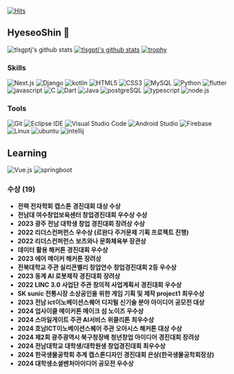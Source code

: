 [![Hits](https://hits.seeyoufarm.com/api/count/incr/badge.svg?url=https%3A%2F%2Fgithub.com%2Ftlsgptj&count_bg=%2379C83D&title_bg=%23555555&icon=&icon_color=%23E7E7E7&title=hits&edge_flat=false)](https://hits.seeyoufarm.com)
## HyeseoShin 👋
![tlsgptj's github stats](https://github-readme-stats.vercel.app/api?username=tlsgptj&show_icons=true) 
[![tlsgptj's github stats](https://github-readme-stats.vercel.app/api/top-langs/?username=tlsgptj&show_icons=true&hide_border=true&title_color=004386&icon_color=004386&layout=compact)](https://github.com/tlsgptj)
[![trophy](https://github-profile-trophy.vercel.app/?username=tlsgptj)](https://github.com/ryo-ma/github-profile-trophy)

### Skills
![Next.js](https://img.shields.io/badge/Next.js-000000.svg?&style=for-the-badge&logo=Next.js&logoColor=white)
![Django](https://img.shields.io/badge/Django-092E20.svg?&style=for-the-badge&logo=Django&logoColor=white)
![kotlin](https://img.shields.io/badge/kotlin-7F52FF.svg?&style=for-the-badge&logo=kotlin&logoColor=white)
![HTML5](https://img.shields.io/badge/HTML5-E34F26.svg?&style=for-the-badge&logo=HTML5&logoColor=white)
![CSS3](https://img.shields.io/badge/CSS3-1572B6.svg?&style=for-the-badge&logo=CSS3&logoColor=white)
![MySQL](https://img.shields.io/badge/MySQL-4479A1.svg?&style=for-the-badge&logo=MySQL&logoColor=white)
![Python](https://img.shields.io/badge/Python-F80000.svg?&style=for-the-badge&logo=python&logoColor=white)
![flutter](https://img.shields.io/badge/flutter-FFA000.svg?&style=for-the-badge&logo=flutter&logoColor=white)
![javascript](https://img.shields.io/badge/javascript-388E3C.svg?&style=for-the-badge&logo=javascript&logoColor=white)
![C](https://img.shields.io/badge/C-A8B9CC.svg?&style=for-the-badge&logo=C&logoColor=white)
![Dart](https://img.shields.io/badge/Dart-0175C2.svg?&style=for-the-badge&logo=dart&logoColor=white)
![Java](https://img.shields.io/badge/Java-007396.svg?&style=for-the-badge&logo=Java&logoColor=white)
![postgreSQL](https://img.shields.io/badge/postgreSQL-336791.svg?&style=for-the-badge&logo=postgreSQL&logoColor=white)
![typescript](https://img.shields.io/badge/typescript-1C3F95.svg?&style=for-the-badge&logo=typescript&logoColor=white)
![node.js](https://img.shields.io/badge/node.js-339933.svg?&style=for-the-badge&logo=node.js&logoColor=white)

### Tools
![Git](https://img.shields.io/badge/Git-F05032.svg?&style=for-the-badge&logo=Git&logoColor=white)
![Eclipse IDE](https://img.shields.io/badge/Eclipse%20IDE-2C2255.svg?&style=for-the-badge&logo=Eclipse%20IDE&logoColor=white)
![Visual Studio Code](https://img.shields.io/badge/Visual%20Studio%20Code-007ACC.svg?&style=for-the-badge&logo=Visual%20Studio%20Code&logoColor=white)
![Android Studio](https://img.shields.io/badge/Android%20Studio-3DDC84.svg?&style=for-the-badge&logo=Android%20Studio&logoColor=white)
![Firebase](https://img.shields.io/badge/Firebase-8BC34A.svg?&style=for-the-badge&logo=Firebase&logoColor=white)
![Linux](https://img.shields.io/badge/Linux-FFCE00.svg?&style=for-the-badge&logo=Linux&logoColor=white)
![ubuntu](https://img.shields.io/badge/ubuntu-E95420.svg?&style=for-the-badge&logo=ubuntu&logoColor=white)
![intellij](https://img.shields.io/badge/intellij-FFC66D.svg?&style=for-the-badge&logo=intellijidea&logoColor=white)

## Learning
![Vue.js](https://img.shields.io/badge/Vue.js-42b983.svg?&style=for-the-badge&logo=Vue.js&logoColor=white)
![springboot](https://img.shields.io/badge/springboot-6DB33F.svg?&style=for-the-badge&logo=springboot&logoColor=white)

### 수상 (19)
- **전력 전자학회 캡스톤 경진대회 대상 수상**
- **전남대 여수창업보육센터 창업경진대회 우수상 수상**
- **2023 광주 전남 대학생 창업 경진대회 장려상 수상**
- **2022 리더스컨퍼런스 우수상 (르완다 주거문제 기획 프로젝트 진행)**
- **2022 리더스컨퍼런스 보츠와나 문화체육부 장관상**
- **데이터 활용 해커톤 경진대회 우수상**
- **2023 에어 메이커 해커톤 장려상**
- **전북대학교 주관 실리콘벨리 창업연수 창업경진대회 2등 우수상**
- **2023 동계 AI 로봇제작 경진대회 장려상**
- **2022 LINC 3.0 사업단 주관 창의적 사업계획서 경진대회 우수상**
- **SK sunic 전통시장 소상공인을 위한 게임 기획 및 제작 project1 최우수상**
- **2023 전남 ict이노베이션스퀘어 디지털 신기술 분야 아이디어 공모전 대상**
- **2024 업사이클 메이커톤 메이크 섬 노이즈 우수상**
- **2024 스마일게이트 주관 AI서비스 위클리톤 최우수상**
- **2024 호남ICT이노베이션스퀘어 주관 오아시스 해커톤 대상 수상**
- **2024 제2회 광주광역시 북구청장배 청년창업 아이디어 경진대회 장려상**
- **2024 전남대학교 대학생/대학원생 창업경진대회 최우수상**
- **2024 한국생물공학회 추계 캡스톤디자인 경진대회 은상(한국생물공학회장상)**
- **2024 대학생소셜벤처아이디어 공모전 우수상**
